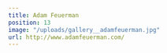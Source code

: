 ```yaml
---
title: Adam Feuerman
position: 13
image: "/uploads/gallery__adamfeuerman.jpg"
url: http://www.adamfeuerman.com/
---
```


